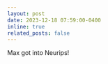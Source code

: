```yaml
---
layout: post
date: 2023-12-18 07:59:00-0400
inline: true
related_posts: false
---
```


Max got into Neurips!

